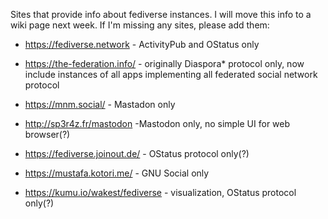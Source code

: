 Sites that provide info about fediverse instances. I will move this info to a wiki page next week. If I'm missing any sites, please add them:

* https://fediverse.network - ActivityPub and OStatus only

* https://the-federation.info/ - originally Diaspora* protocol only, now include instances of all apps implementing all federated social network protocol

* https://mnm.social/ - Mastadon only

* http://sp3r4z.fr/mastodon -Mastodon only, no simple UI for web browser(?)

* https://fediverse.joinout.de/ - OStatus protocol only(?)

* https://mustafa.kotori.me/ - GNU Social only

* https://kumu.io/wakest/fediverse - visualization, OStatus protocol only(?)